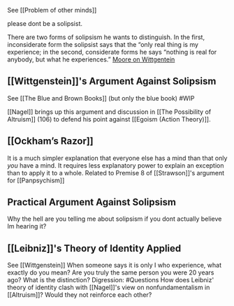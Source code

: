 See [[Problem of other minds]]

please dont be a solipsist.


There are two forms of solipsism he wants to distinguish. In the first, inconsiderate form the solipsist says that the “only real thing is my experience; in the second, considerate forms he says “nothing is real for anybody, but what he experiences.” [Moore on Wittgentein](https://www.truthandpower.com/from-moores-lecture-notes-to-wittgensteins-blue-book/)

## [[Wittgenstein]]'s Argument Against Solipsism
See [[The Blue and Brown Books]] (but only the blue book)
#WIP 

[[Nagel]] brings up this argument and discussion in [[The Possibility of Altruism]] (106) to defend his point against [[Egoism (Action Theory)]].

## [[Ockham’s Razor]] 
It is a much simpler explanation that everyone else has a mind than that only *you* have a mind. It requires less explanatory power to explain an exception than to apply it to a whole.
	Related to Premise 8 of  [[Strawson]]'s argument for [[Panpsychism]]

## Practical Argument Against Solipsism
Why the hell are you telling me about solipsism if you dont actually believe Im hearing it?

## [[Leibniz]]'s Theory of Identity Applied
See [[Wittgenstein]]
When someone says it is only I who experience, what exactly do you mean? Are you truly the same person you were 20 years ago? What is the distinction?
	Digression: #Questions How does Leibniz' theory of identity clash with [[Nagel]]'s view on nonfundamentalism in [[Altruism]]? Would they not reinforce each other? 
